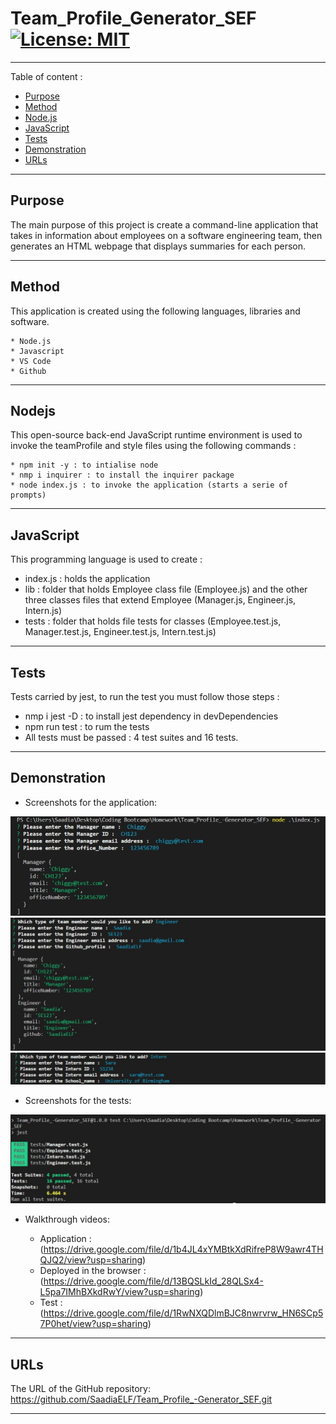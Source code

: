 # Team_Profile_Generator_SEF [![License: MIT](https://img.shields.io/badge/License-MIT-yellow.svg)](https://opensource.org/licenses/MIT)
-----------------------------------------------------------------------------------------------------------------------
Table of content :

* [Purpose](#Purpose)
* [Method](#Method)
* [Node.js](#Nodejs)
* [JavaScript](#JavaScript) 
* [Tests](#Tests) 
* [Demonstration](#Demonstration)
* [URLs](#URLs) 

-----------------------------------------------------------------------------------------------------------------------

## Purpose

The main purpose of this project is create a command-line application that takes in information about employees on a software engineering team, then generates an HTML webpage that displays summaries for each person.  

-----------------------------------------------------------------------------------------------------------------------

## Method

This application is created using the following languages, libraries and software.

    * Node.js
    * Javascript 
    * VS Code
    * Github
   
-----------------------------------------------------------------------------------------------------------------------

## Nodejs
    
This open-source back-end JavaScript runtime environment is used to invoke the teamProfile and style files using the following commands :

    * npm init -y : to intialise node
    * nmp i inquirer : to install the inquirer package
    * node index.js : to invoke the application (starts a serie of prompts)
-----------------------------------------------------------------------------------------------------------------------

## JavaScript 

This programming language is used to create :

* index.js : holds the application 
* lib :  folder that holds Employee class file (Employee.js) and the other three classes files that extend Employee (Manager.js, Engineer.js, Intern.js)
* tests : folder that holds file tests for classes (Employee.test.js, Manager.test.js, Engineer.test.js, Intern.test.js)

-----------------------------------------------------------------------------------------------------------------------

## Tests 

Tests carried by jest, to run the test you must follow those steps :

* nmp i jest -D : to install jest dependency in devDependencies
* npm run test :  to rum the tests
* All tests must be passed : 4 test suites and 16 tests.

-----------------------------------------------------------------------------------------------------------------------

## Demonstration

* Screenshots for the application:

![Screenshot01](./assets/app1.JPG)
![Screenshot02](./assets/app2.JPG)
![Screenshot03](./assets/app3.JPG)

* Screenshots for the tests:

![Screenshot0](./assets/tests.JPG)

* Walkthrough videos:

    - Application : (https://drive.google.com/file/d/1b4JL4xYMBtkXdRifreP8W9awr4THQJQ2/view?usp=sharing) <br>
    - Deployed in the browser : (https://drive.google.com/file/d/13BQSLkId_28QLSx4-L5pa7IMhBXkdRwY/view?usp=sharing) <br>
    - Test : (https://drive.google.com/file/d/1RwNXQDlmBJC8nwrvrw_HN6SCp57P0het/view?usp=sharing)
-----------------------------------------------------------------------------------------------------------------------

## URLs

The URL of the GitHub repository: https://github.com/SaadiaELF/Team_Profile_-Generator_SEF.git

-----------------------------------------------------------------------------------------------------------------------
